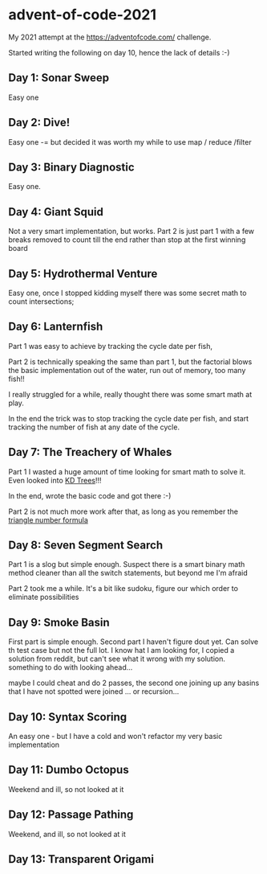 # advent-of-code-2021
My 2021 attempt at the https://adventofcode.com/ challenge.

Started writing the following on day 10, hence the lack of details :-)

## Day 1: Sonar Sweep

Easy one

## Day 2: Dive!

Easy one -= but decided it was worth my while to use map / reduce /filter

## Day 3: Binary Diagnostic

Easy one.

## Day 4: Giant Squid

Not a very smart implementation, but works.
Part 2 is just part 1 with a few breaks removed to count till the end rather than stop at the first winning board

## Day 5: Hydrothermal Venture

Easy one, once I stopped kidding myself there was some secret math to count intersections;

## Day 6: Lanternfish

Part 1 was easy to achieve by tracking the cycle date per fish,

Part 2 is technically speaking the same than part 1, but the factorial blows the basic implementation out of the water, run out of memory, too many fish!!

I really struggled for a while, really thought there was some smart math at play.

In the end the trick was to stop tracking the cycle date per fish, and start tracking the number of fish at any date of the cycle.

## Day 7: The Treachery of Whales

Part 1 I wasted a huge amount of time looking for smart math to solve it.
Even looked into [KD Trees](https://en.wikipedia.org/wiki/K-d_tree)!!!

In the end, wrote the basic code and got there :-)

Part 2 is not much more work after that, as long as you remember the [triangle number formula](https://www.mathsisfun.com/algebra/triangular-numbers.html)
## Day 8: Seven Segment Search

Part 1 is a slog but simple enough.
Suspect there is a smart binary math method cleaner than all the switch statements, but beyond me I'm afraid

Part 2 took me a while.
It's a bit like sudoku, figure our which order to eliminate possibilities

## Day 9: Smoke Basin

First part is simple enough.
Second part I haven't figure dout yet.
Can solve th test case but not the full lot.
I know hat I am looking for, I copied a solution from reddit, but can't see what it wrong with my solution.
something to do with looking ahead...

maybe I could cheat and do 2 passes, the second one joining up any basins that I have not spotted were joined ...
or recursion...
## Day 10: Syntax Scoring

An easy one - but I have a cold and won't refactor my very basic implementation

## Day 11: Dumbo Octopus

Weekend and ill, so not looked at it

## Day 12: Passage Pathing

Weekend, and ill, so not looked at it

## Day 13: Transparent Origami
